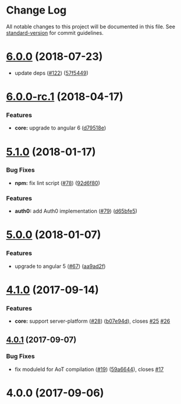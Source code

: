 # Change Log

All notable changes to this project will be documented in this file. See [standard-version](https://github.com/conventional-changelog/standard-version) for commit guidelines.

<a name="6.0.0"></a>
# [6.0.0](https://github.com/holidaylab/ngx-auth/compare/v6.0.0-rc.1...v6.0.0) (2018-07-23)


* update deps ([#122](https://github.com/holidaylab/ngx-auth/issues/122)) ([57f5449](https://github.com/holidaylab/ngx-auth/commit/57f5449))



<a name="6.0.0-rc.1"></a>
# [6.0.0-rc.1](https://github.com/holidaylab/ngx-auth/compare/v5.1.0...v6.0.0-rc.1) (2018-04-17)


### Features

* **core:** upgrade to angular 6 ([d79518e](https://github.com/holidaylab/ngx-auth/commit/d79518e))



<a name="5.1.0"></a>
# [5.1.0](https://github.com/holidaylab/ngx-auth/compare/v5.0.0...v5.1.0) (2018-01-17)


### Bug Fixes

* **npm:** fix lint script ([#78](https://github.com/holidaylab/ngx-auth/issues/78)) ([92d6f80](https://github.com/holidaylab/ngx-auth/commit/92d6f80))


### Features

* **auth0:** add Auth0 implementation ([#79](https://github.com/holidaylab/ngx-auth/issues/79)) ([d65bfe5](https://github.com/holidaylab/ngx-auth/commit/d65bfe5))



<a name="5.0.0"></a>
# [5.0.0](https://github.com/holidaylab/ngx-auth/compare/v4.1.0...v5.0.0) (2018-01-07)


### Features

* upgrade to angular 5 ([#67](https://github.com/holidaylab/ngx-auth/issues/67)) ([aa9ad2f](https://github.com/holidaylab/ngx-auth/commit/aa9ad2f))



<a name="4.1.0"></a>
# [4.1.0](https://github.com/holidaylab/ngx-auth/compare/v4.0.0...v4.1.0) (2017-09-14)


### Features

* **core:** support server-platform ([#28](https://github.com/holidaylab/ngx-auth/issues/28)) ([b07e94d](https://github.com/holidaylab/ngx-auth/commit/b07e94d)), closes [#25](https://github.com/holidaylab/ngx-auth/issues/25) [#26](https://github.com/holidaylab/ngx-auth/issues/26)



<a name="4.0.1"></a>
## [4.0.1](https://github.com/holidaylab/ngx-auth/compare/v4.0.0...v4.0.1) (2017-09-07)


### Bug Fixes

* fix moduleId for AoT compilation ([#19](https://github.com/holidaylab/ngx-auth/issues/19)) ([59a6644](https://github.com/holidaylab/ngx-auth/commit/59a6644)), closes [#17](https://github.com/holidaylab/ngx-auth/issues/17)



<a name="4.0.0"></a>
# 4.0.0 (2017-09-06)
